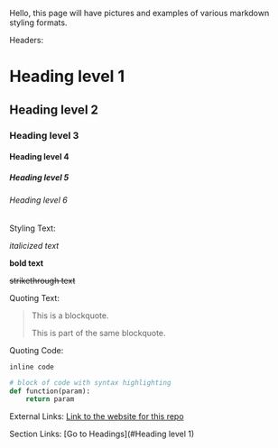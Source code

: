 Hello, this page will have pictures and examples of various markdown styling formats.

Headers:

# Heading level 1

## Heading level 2

### Heading level 3

#### Heading level 4

##### Heading level 5

###### Heading level 6

Styling Text:

*italicized text*

**bold text**

~~strikethrough text~~

Quoting Text:

> This is a blockquote.
> 
> This is part of the same blockquote.

Quoting Code:

`inline code`

```python
# block of code with syntax highlighting
def function(param):
    return param
```

External Links:
[Link to the website for this repo](http://cse110lab1_derricklin.com/)

Section Links:
[Go to Headings](#Heading level 1)